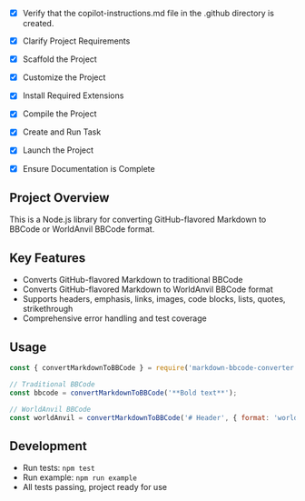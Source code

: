 <!-- Use this file to provide workspace-specific custom instructions to Copilot. For more details, visit https://code.visualstudio.com/docs/copilot/copilot-customization#_use-a-githubcopilotinstructionsmd-file -->
- [x] Verify that the copilot-instructions.md file in the .github directory is created.

- [x] Clarify Project Requirements
	<!-- Project: Node.js/JavaScript library for converting GitHub-flavored Markdown to BBCode/WorldAnvil BBCode -->

- [x] Scaffold the Project
	<!-- Node.js library structure created with src/, tests/, package.json, README.md, and example files -->

- [x] Customize the Project
	<!-- Implemented full markdown to BBCode converter with support for both traditional BBCode and WorldAnvil format, including comprehensive test suite -->

- [x] Install Required Extensions
	<!-- No extensions specified -->

- [x] Compile the Project
	<!-- Dependencies installed successfully, all tests passing -->

- [x] Create and Run Task
	<!-- No additional tasks needed for this library project -->

- [x] Launch the Project
	<!-- Library project complete - no launch needed -->

- [x] Ensure Documentation is Complete
	<!-- README.md, CONTRIBUTING.md, and copilot-instructions.md files exist with current project information. Git configuration with commitlint and pre-commit hooks added. -->

## Project Overview

This is a Node.js library for converting GitHub-flavored Markdown to BBCode or WorldAnvil BBCode format.

## Key Features
- Converts GitHub-flavored Markdown to traditional BBCode
- Converts GitHub-flavored Markdown to WorldAnvil BBCode format  
- Supports headers, emphasis, links, images, code blocks, lists, quotes, strikethrough
- Comprehensive error handling and test coverage

## Usage
```javascript
const { convertMarkdownToBBCode } = require('markdown-bbcode-converter');

// Traditional BBCode
const bbcode = convertMarkdownToBBCode('**Bold text**');

// WorldAnvil BBCode
const worldAnvil = convertMarkdownToBBCode('# Header', { format: 'worldanvil' });
```

## Development
- Run tests: `npm test`
- Run example: `npm run example`
- All tests passing, project ready for use
